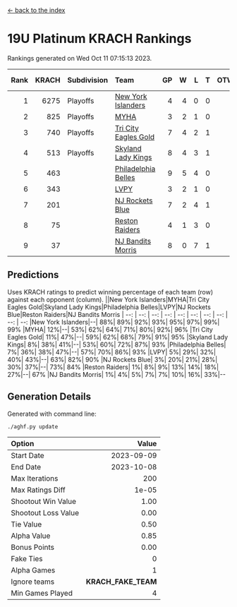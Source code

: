 [<- back to the index](readme.md)
# 19U Platinum KRACH Rankings
Rankings generated on Wed Oct 11 07:15:13 2023.

Rank|KRACH|Subdivision|Team|GP|W|L|T|OTW|OTL|SoS|Exp Wins|Win Diff
---:|---:|:---|:---|---:|---:|---:|---:|---:|---:|---:|---:|---:
1|6275|Playoffs|[New York Islanders](https://gamesheetstats.com/seasons/3663/teams/140861/schedule)|4|4|0|0|0|0|199|4.8|-0.0
2|825|Playoffs|[MYHA](https://gamesheetstats.com/seasons/3663/teams/140863/schedule)|3|2|1|0|0|0|370|2.9|0.0
3|740|Playoffs|[Tri City Eagles Gold](https://gamesheetstats.com/seasons/3663/teams/140869/schedule)|7|4|2|1|0|0|397|5.4|0.0
4|513|Playoffs|[Skyland Lady Kings](https://gamesheetstats.com/seasons/3663/teams/140865/schedule)|8|4|3|1|0|0|1057|5.4|0.0
5|463||[Philadelphia Belles](https://gamesheetstats.com/seasons/3663/teams/140864/schedule)|9|5|4|0|0|0|457|5.9|0.0
6|343||[LVPY](https://gamesheetstats.com/seasons/3663/teams/140860/schedule)|3|2|1|0|0|0|186|2.9|0.0
7|201||[NJ Rockets Blue](https://gamesheetstats.com/seasons/3663/teams/140867/schedule)|7|2|4|1|0|0|1781|3.4|0.0
8|75||[Reston Raiders](https://gamesheetstats.com/seasons/3663/teams/140868/schedule)|4|1|3|0|0|0|251|1.9|0.0
9|37||[NJ Bandits Morris](https://gamesheetstats.com/seasons/3663/teams/140866/schedule)|8|0|7|1|0|0|990|1.4|0.0

## Predictions
Uses KRACH ratings to predict winning percentage of each team (row) against each opponent (column).
||New York Islanders|MYHA|Tri City Eagles Gold|Skyland Lady Kings|Philadelphia Belles|LVPY|NJ Rockets Blue|Reston Raiders|NJ Bandits Morris
| --: | --: | --: | --: | --: | --: | --: | --: | --: | --: 
|New York Islanders|--| 88%| 89%| 92%| 93%| 95%| 97%| 99%| 99%
|MYHA| 12%|--| 53%| 62%| 64%| 71%| 80%| 92%| 96%
|Tri City Eagles Gold| 11%| 47%|--| 59%| 62%| 68%| 79%| 91%| 95%
|Skyland Lady Kings|  8%| 38%| 41%|--| 53%| 60%| 72%| 87%| 93%
|Philadelphia Belles|  7%| 36%| 38%| 47%|--| 57%| 70%| 86%| 93%
|LVPY|  5%| 29%| 32%| 40%| 43%|--| 63%| 82%| 90%
|NJ Rockets Blue|  3%| 20%| 21%| 28%| 30%| 37%|--| 73%| 84%
|Reston Raiders|  1%|  8%|  9%| 13%| 14%| 18%| 27%|--| 67%
|NJ Bandits Morris|  1%|  4%|  5%|  7%|  7%| 10%| 16%| 33%|--

## Generation Details

Generated with command line:
```
./aghf.py update
```

| Option | Value |
| :----- | ----: |
| Start Date | 2023-09-09 |
| End Date | 2023-10-08 |
| Max Iterations | 200 |
| Max Ratings Diff | 1e-05 |
| Shootout Win Value | 1.00 |
| Shootout Loss Value | 0.00 |
| Tie Value | 0.50 |
| Alpha Value | 0.85 |
| Bonus Points | 0.00 |
| Fake Ties | 0 |
| Alpha Games | 1 |
| Ignore teams | __KRACH_FAKE_TEAM__ |
| Min Games Played | 4 |

